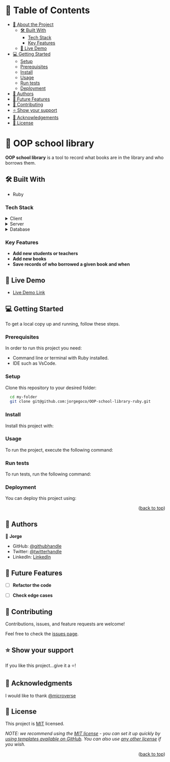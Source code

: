<a name="readme-top"></a>

# 📗 Table of Contents

- [📖 About the Project](#about-project)
  - [🛠 Built With](#built-with)
    - [Tech Stack](#tech-stack)
    - [Key Features](#key-features)
  - [🚀 Live Demo](#live-demo)
- [💻 Getting Started](#getting-started)
  - [Setup](#setup)
  - [Prerequisites](#prerequisites)
  - [Install](#install)
  - [Usage](#usage)
  - [Run tests](#run-tests)
  - [Deployment](#triangular_flag_on_post-deployment)
- [👥 Authors](#authors)
- [🔭 Future Features](#future-features)
- [🤝 Contributing](#contributing)
- [⭐️ Show your support](#support)
- [🙏 Acknowledgements](#acknowledgements)
- [📝 License](#license)


# 📖 OOP school library <a name="about-project"></a>

**OOP school library** is a tool to record what books are in the library and who borrows them.

## 🛠 Built With <a name="built-with"></a>

- Ruby

### Tech Stack <a name="tech-stack"></a>

<details>
  <summary>Client</summary>
</details>

<details>
  <summary>Server</summary>
</details>

<details>
<summary>Database</summary>
</details>

### Key Features <a name="key-features"></a>

- **Add new students or teachers**
- **Add new books**
- **Save records of who borrowed a given book and when**


## 🚀 Live Demo <a name="live-demo"></a>

- [Live Demo Link](https://github.com/jorgegoco/OOP-school-library-ruby)


## 💻 Getting Started <a name="getting-started"></a>

To get a local copy up and running, follow these steps.

### Prerequisites

In order to run this project you need:

- Command line or terminal with Ruby installed.
- IDE such as VsCode. 

### Setup

Clone this repository to your desired folder:


```sh
  cd my-folder
  git clone git@github.com:jorgegoco/OOP-school-library-ruby.git
```

### Install

Install this project with:

<!--
Example command:

```sh
  cd my-project
  gem install
```
--->

### Usage

To run the project, execute the following command:

<!--
Example command:

```sh
  rails server
```
--->

### Run tests

To run tests, run the following command:

<!--
Example command:

```sh
  bin/rails test test/models/article_test.rb
```
--->

### Deployment

You can deploy this project using:

<!--
Example:

```sh

```
 -->

 <p align="right">(<a href="#readme-top">back to top</a>)</p>

## 👥 Authors <a name="authors"></a>

👤 **Jorge**

- GitHub: [@githubhandle](https://github.com/jorgegoco)
- Twitter: [@twitterhandle](https://twitter.com/JorgeGo78017548)
- LinkedIn: [LinkedIn](https://www.linkedin.com/in/jorgegoco/)


## 🔭 Future Features <a name="future-features"></a>

- [ ] **Refactor the code**
- [ ] **Check edge cases**


## 🤝 Contributing <a name="contributing"></a>

Contributions, issues, and feature requests are welcome!

Feel free to check the [issues page](https://github.com/jorgegoco/OOP-school-library-ruby/issues).


## ⭐️ Show your support <a name="support"></a>

If you like this project...give it a ⭐️!


## 🙏 Acknowledgments <a name="acknowledgements"></a>

I would like to thank [@microverse](https://www.microverse.org/)


## 📝 License <a name="license"></a>

This project is [MIT](./MIT.md) licensed.

_NOTE: we recommend using the [MIT license](https://choosealicense.com/licenses/mit/) - you can set it up quickly by [using templates available on GitHub](https://docs.github.com/en/communities/setting-up-your-project-for-healthy-contributions/adding-a-license-to-a-repository). You can also use [any other license](https://choosealicense.com/licenses/) if you wish._

<p align="right">(<a href="#readme-top">back to top</a>)</p>
